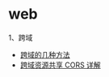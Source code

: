 web
====

1、跨域
- [跨域的几种方法](https://www.jianshu.com/p/9607f3fe84c7)
- [跨域资源共享 CORS 详解](http://www.ruanyifeng.com/blog/2016/04/cors.html)